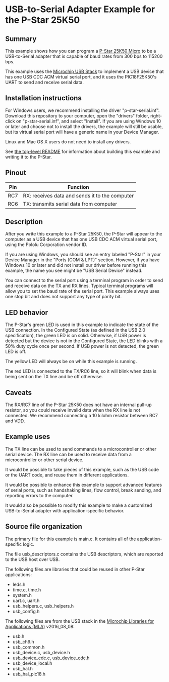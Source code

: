 # USB-to-Serial Adapter Example for the P-Star 25K50

## Summary

This example shows how you can program a [P-Star 25K50 Micro][pstar25m] to be a
USB-to-Serial adapter that is capable of baud rates from 300 bps to 115200 bps.

This example uses the [Microchip USB Stack][mla] to implement a USB device that
has one USB CDC ACM virtual serial port, and it uses the PIC18F25K50's UART to
send and receive serial data.


## Installation instructions

For Windows users, we recommend installing the driver "p-star-serial.inf".
Download this repository to your computer, open the "drivers" folder,
right-click on "p-star-serial.inf", and select "Install".  If you are using
Windows 10 or later and choose not to install the drivers, the example will
still be usable, but its virtual serial port will have a generic name in your
Device Manager.

Linux and Mac OS X users do not need to install any drivers.

See [the top-level README](../README.md) for information about building this
example and writing it to the P-Star.


## Pinout

| Pin | Function                                        |
|-----|-------------------------------------------------|
| RC7 | RX: receives data and sends it to the computer  |
| RC6 | TX: transmits serial data from computer         |


## Description

After you write this example to a P-Star 25K50, the P-Star will appear to the
computer as a USB device that has one USB CDC ACM virtual serial port, using the
Pololu Corporation vendor ID.

If you are using Windows, you should see an entry labeled "P-Star" in your
Device Manager in the "Ports (COM & LPT)" section.  However, if you have Windows
10 or later and did not install our driver before running this example, the name
you see might be "USB Serial Device" instead.

You can connect to the serial port using a terminal program in order to send and
receive data on the TX and RX lines.  Typical terminal programs will allow you
to set the baud rate of the serial port.  This example always uses one stop bit
and does not support any type of parity bit.


## LED behavior

The P-Star's green LED is used in this example to indicate the state of the USB
connection.  In the Configured State (as defined in the USB 2.0 specification),
the green LED is on solid.  Otherwise, if USB power is detected but the device
is not in the Configured State, the LED blinks with a 50% duty cycle once per
second.  If USB power is not detected, the green LED is off.

The yellow LED will always be on while this example is running.

The red LED is connected to the TX/RC6 line, so it will blink when data is being
sent on the TX line and be off otherwise.


## Caveats

The RX/RC7 line of the P-Star 25K50 does not have an internal pull-up resistor,
so you could receive invalid data when the RX line is not connected.  We
recommend connecting a 10 kilohm resistor between RC7 and VDD.


## Example uses

The TX line can be used to send commands to a microcontroller or other serial
device.  The RX line can be used to receive data from a microcontroller or other
serial device.

It would be possible to take pieces of this example, such as the USB code or the
UART code, and reuse them in different applications.

It would be possible to enhance this example to support advanced features of
serial ports, such as handshaking lines, flow control, break sending, and
reporting errors to the computer.

It would also be possible to modify this example to make a customized
USB-to-Serial adapter with application-specific behavior.


## Source file organization

The primary file for this example is main.c.  It contains all of the
application-specific logic.

The file usb_descriptors.c contains the USB descriptors, which are reported to
the USB host over USB.

The following files are libraries that could be reused in other P-Star
applications:

- leds.h
- time.c, time.h
- system.h
- uart.c, uart.h
- usb_helpers.c, usb_helpers.h
- usb_config.h

The following files are from the USB stack in the [Microchip Libraries for
Applications (MLA)][mla] v2016_08_08:

- usb.h
- usb_ch9.h
- usb_common.h
- usb_device.c, usb_device.h
- usb_device_cdc.c, usb_device_cdc.h
- usb_device_local.h
- usb_hal.h
- usb_hal_pic18.h

[pstar25m]: https://www.pololu.com/product/3150
[mla]: http://www.microchip.com/mplab/microchip-libraries-for-applications